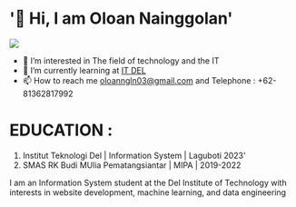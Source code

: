 
# '👋 Hi, I am Oloan Nainggolan'
  <image src="https://i0.wp.com/windowsku.com/wp-content/uploads/2019/04/apa-itu-coding-header.jpg?resize=930%2C364&ssl=1">
  
- 👀 I’m interested in The field of technology and the IT
- 🌱 I’m currently learning at [IT DEL](https://www.del.ac.id/)
- 📫 How to reach me oloanngln03@gmail.com and Telephone : +62-81362817992
# EDUCATION :

1. Institut Teknologi Del | Information System | Laguboti 2023'
2. SMAS RK Budi MUlia Pematangsiantar | MIPA | 2019-2022

I am an Information System student at the Del Institute of Technology with interests in website development, machine learning, and data engineering

